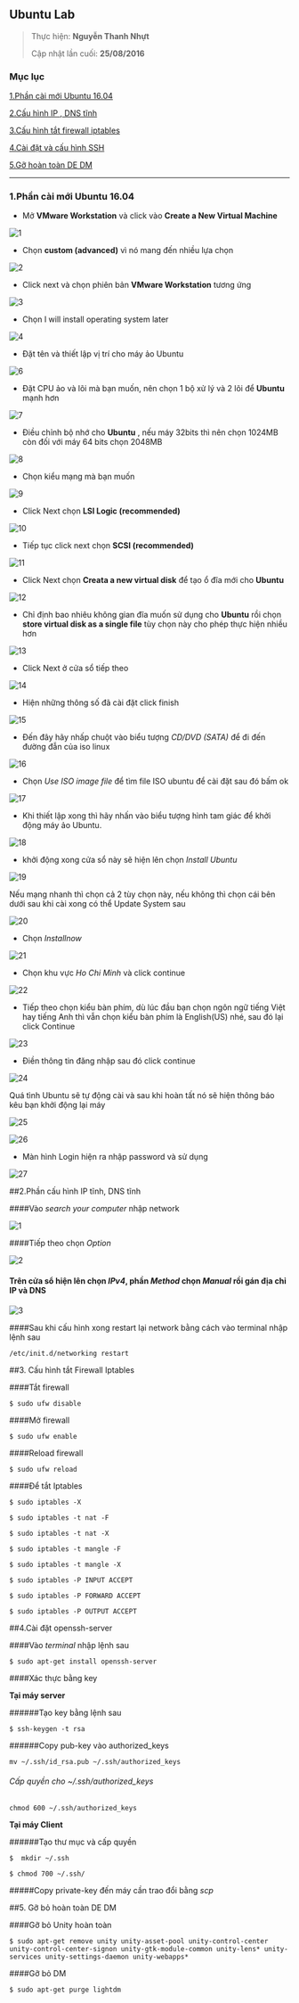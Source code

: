 ## Ubuntu Lab


> 
> Thực hiện: **Nguyễn Thanh Nhựt**
> 
> Cập nhật lần cuối: **25/08/2016**

### Mục lục
[1.Phần cài mới Ubuntu 16.04](#1)

[2.Cấu hình IP , DNS tĩnh](#2)

[3.Cấu hình tắt firewall iptables](#3)

[4.Cài đặt và cấu hình SSH](#4)

[5.Gỡ hoàn toàn DE DM](#5)


---



<a name="1"></a>
### 1.Phần cài mới Ubuntu 16.04


- Mở __VMware Workstation__ và click vào __Create a New Virtual Machine__

![1](a1.png)

- Chọn  __custom (advanced)__ vì nó mang đến nhiều lựa chọn

![2](a2.png)

- Click next và chọn phiên bản  __VMware Workstation__ tương ứng 

![3](a3.png)

- Chọn I will install operating system later

![4](a4.png)


- Đặt tên và thiết lập vị trí cho máy ảo Ubuntu

![6](a6.png)

- Đặt CPU ảo và lõi mà bạn muốn, nên chọn 1 bộ xử lý và 2 lõi để  __Ubuntu__ mạnh hơn

![7](a7.png)

- Điều chỉnh bộ nhớ cho __Ubuntu__ , nếu máy 32bits thì nên chọn 1024MB còn đối với máy 64 bits chọn 2048MB

![8](a8.png)

- Chọn kiểu mạng mà bạn muốn

![9](a9.png)

- Click Next chọn __LSI Logic (recommended)__

![10](a10.png)

- Tiếp tục click next chọn __SCSI (recommended)__

![11](a11.png)

- Click Next chọn __Creata a new virtual disk__ để tạo ổ đĩa mới cho __Ubuntu__

![12](a12.png)

- Chỉ định bao nhiêu không gian đĩa  muốn sử dụng cho  __Ubuntu__  rồi chọn  __store virtual disk as a single file__  tùy chọn này cho phép thực hiện nhiều hơn

![13](13.png)

- Click Next ở cửa sổ tiếp theo

![14](a14.png)

- Hiện những thông số đã cài đặt click finish

![15](a15.png)

- Đến đây  hãy nhấp chuột vào biểu tượng *CD/DVD (SATA)* để đi đến đường đẫn của iso linux

![16](a16.png)

- Chọn *Use ISO image file* để tìm file ISO ubuntu để cài đặt sau đó bấm ok

![17](a17.png)

- Khi thiết lập xong thì hãy nhấn vào biểu tượng hình tam giác để khởi động máy ảo Ubuntu.

![18](a18.png)

- khởi động xong cửa sổ này sẽ hiện lên chọn *Install Ubuntu*

![19](a19.png)

Nếu mạng nhanh thì chọn cả 2 tùy chọn này, nếu không thì chọn cái bên dưới sau khi cài xong có thể Update System sau

![20](a20.png)

- Chọn *Installnow*

![21](a21.png)

- Chọn khu vực *Ho Chi Minh* và click continue

![22](a22.png)

- Tiếp theo chọn kiểu bàn phím, dù lúc đầu bạn chọn ngôn ngữ tiếng Việt hay tiếng Anh thì vẫn chọn kiểu bàn phím là English(US) nhé, sau đó lại click Continue

![23](a23.png)

- Điền thông tin đăng nhập sau đó click continue

![24](a24.png)

Quá tình Ubuntu sẽ tự động cài và sau khi hoàn tất nó sẽ hiện thông báo kêu bạn khởi động lại máy

![25](a25.png)

![26](a26.png)

- Màn hình Login hiện ra nhập password và sử dụng 

![27](a27.png)

<a name="2"></a>
##2.Phần cấu hình IP tĩnh, DNS tĩnh

####Vào *search your computer* nhập network

![1](1.png)

####Tiếp theo chọn *Option*

![2](2.png)

#### Trên cửa sổ hiện lên chọn *IPv4*, phần *Method* chọn *Manual* rồi gán địa chỉ IP và DNS

![3](3.png)

####Sau khi cấu hình xong restart lại network bằng cách vào terminal nhập lệnh sau

```
/etc/init.d/networking restart
```

<a name="3"></a>
##3. Cấu hình tắt Firewall Iptables

####Tắt firewall

```
$ sudo ufw disable
```
####Mở firewall

```
$ sudo ufw enable
```

####Reload firewall

```
$ sudo ufw reload
```

####Để tắt Iptables

```
$ sudo iptables -X

$ sudo iptables -t nat -F

$ sudo iptables -t nat -X

$ sudo iptables -t mangle -F

$ sudo iptables -t mangle -X

$ sudo iptables -P INPUT ACCEPT

$ sudo iptables -P FORWARD ACCEPT

$ sudo iptables -P OUTPUT ACCEPT
```

<a name="4"></a>
##4.Cài đặt openssh-server

####Vào *terminal* nhập lệnh sau

```
$ sudo apt-get install openssh-server
```

####Xác thực bằng key

**Tại máy server**

######Tạo key bằng lệnh sau

```
$ ssh-keygen -t rsa
```

######Copy pub-key vào authorized_keys

```
mv ~/.ssh/id_rsa.pub ~/.ssh/authorized_keys
```
###### Cấp quyền cho ~/.ssh/authorized_keys

```
chmod 600 ~/.ssh/authorized_keys 
```
**Tại máy Client**

######Tạo thư mục và cấp quyền

```
$  mkdir ~/.ssh

$ chmod 700 ~/.ssh/
```
#####Copy private-key đến máy cần trao đổi bằng  *scp*


<a name="5"></a>
##5. Gỡ bỏ hoàn toàn DE DM

####Gỡ bỏ Unity hoàn toàn

```
$ sudo apt-get remove unity unity-asset-pool unity-control-center unity-control-center-signon unity-gtk-module-common unity-lens* unity-services unity-settings-daemon unity-webapps*
```

####Gỡ bỏ DM

```
$ sudo apt-get purge lightdm
```



 
